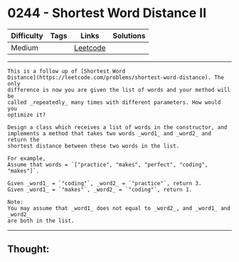 # 0244 - Shortest Word Distance II

Difficulty  | Tags | Links | Solutions
----------- | ---- | ----- | -----
Medium |  | [Leetcode](https://leetcode.com/problems/shortest-word-distance-ii/description/) |


-----------

```
This is a follow up of [Shortest Word
Distance](https://leetcode.com/problems/shortest-word-distance). The only
difference is now you are given the list of words and your method will be
called _repeatedly_ many times with different parameters. How would you
optimize it?

Design a class which receives a list of words in the constructor, and
implements a method that takes two words _word1_ and _word2_ and return the
shortest distance between these two words in the list.

For example,
Assume that words = `["practice", "makes", "perfect", "coding", "makes"]`.

Given _word1_ = `"coding"`, _word2_ = `"practice"`, return 3.
Given _word1_ = `"makes"`, _word2_ = `"coding"`, return 1.

Note:
You may assume that _word1_ does not equal to _word2_, and _word1_ and _word2_
are both in the list.
```

-----------

## Thought:
